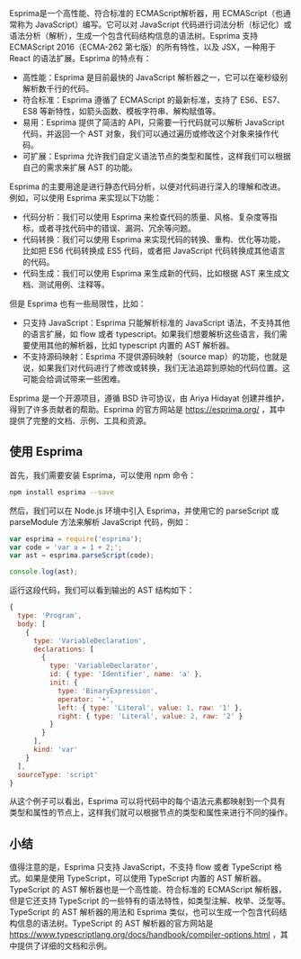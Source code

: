 Esprima是一个高性能、符合标准的 ECMAScript解析器，用 ECMAScript（也通常称为 JavaScript）编写。它可以对 JavaScript 代码进行词法分析（标记化）或语法分析（解析），生成一个包含代码结构信息的语法树。Esprima 支持 ECMAScript 2016（ECMA-262 第七版）的所有特性，以及 JSX，一种用于 React 的语法扩展。Esprima 的特点有：

- 高性能：Esprima 是目前最快的 JavaScript 解析器之一，它可以在毫秒级别解析数千行的代码。
- 符合标准：Esprima 遵循了 ECMAScript 的最新标准，支持了 ES6、ES7、ES8 等新特性，如箭头函数、模板字符串、解构赋值等。
- 易用：Esprima 提供了简洁的 API，只需要一行代码就可以解析 JavaScript 代码，并返回一个 AST 对象，我们可以通过遍历或修改这个对象来操作代码。
- 可扩展：Esprima 允许我们自定义语法节点的类型和属性，这样我们可以根据自己的需求来扩展 AST 的功能。

Esprima 的主要用途是进行静态代码分析，以便对代码进行深入的理解和改进。例如，可以使用 Esprima 来实现以下功能：

- 代码分析：我们可以使用 Esprima 来检查代码的质量、风格、复杂度等指标，或者寻找代码中的错误、漏洞、冗余等问题。
- 代码转换：我们可以使用 Esprima 来实现代码的转换、重构、优化等功能，比如把 ES6 代码转换成 ES5 代码，或者把 JavaScript 代码转换成其他语言的代码。
- 代码生成：我们可以使用 Esprima 来生成新的代码，比如根据 AST 来生成文档、测试用例、注释等。

但是 Esprima 也有一些局限性，比如：

- 只支持 JavaScript：Esprima 只能解析标准的 JavaScript 语法，不支持其他的语言扩展，如 flow 或者 typescript。如果我们想要解析这些语言，我们需要使用其他的解析器，比如 typescript 内置的 AST 解析器。
- 不支持源码映射：Esprima 不提供源码映射（source map）的功能，也就是说，如果我们对代码进行了修改或转换，我们无法追踪到原始的代码位置。这可能会给调试带来一些困难。

Esprima 是一个开源项目，遵循 BSD 许可协议，由 Ariya Hidayat 创建并维护，得到了许多贡献者的帮助。Esprima 的官方网站是 https://esprima.org/ ，其中提供了完整的文档、示例、工具和资源。

## 使用 Esprima 

首先，我们需要安装 Esprima，可以使用 npm 命令：

```bash
npm install esprima --save
```

然后，我们可以在 Node.js 环境中引入 Esprima，并使用它的 parseScript 或 parseModule 方法来解析 JavaScript 代码，例如：

```js
var esprima = require('esprima');
var code = 'var a = 1 + 2;';
var ast = esprima.parseScript(code);

console.log(ast);
```

运行这段代码，我们可以看到输出的 AST 结构如下：

```js
{
  type: 'Program',
  body: [
    {
      type: 'VariableDeclaration',
      declarations: [
        {
          type: 'VariableDeclarator',
          id: { type: 'Identifier', name: 'a' },
          init: {
            type: 'BinaryExpression',
            operator: '+',
            left: { type: 'Literal', value: 1, raw: '1' },
            right: { type: 'Literal', value: 2, raw: '2' }
          }
        }
      ],
      kind: 'var'
    }
  ],
  sourceType: 'script'
}
```

从这个例子可以看出，Esprima 可以将代码中的每个语法元素都映射到一个具有类型和属性的节点上，这样我们就可以根据节点的类型和属性来进行不同的操作。


## 小结

值得注意的是，Esprima 只支持 JavaScript，不支持 flow 或者 TypeScript 格式。如果是使用 TypeScript，可以使用 TypeScript 内置的 AST 解析器。TypeScript 的 AST 解析器也是一个高性能、符合标准的 ECMAScript 解析器，但是它还支持 TypeScript 的一些特有的语法特性，如类型注解、枚举、泛型等。TypeScript 的 AST 解析器的用法和 Esprima 类似，也可以生成一个包含代码结构信息的语法树。TypeScript 的 AST 解析器的官方网站是 https://www.typescriptlang.org/docs/handbook/compiler-options.html ，其中提供了详细的文档和示例。